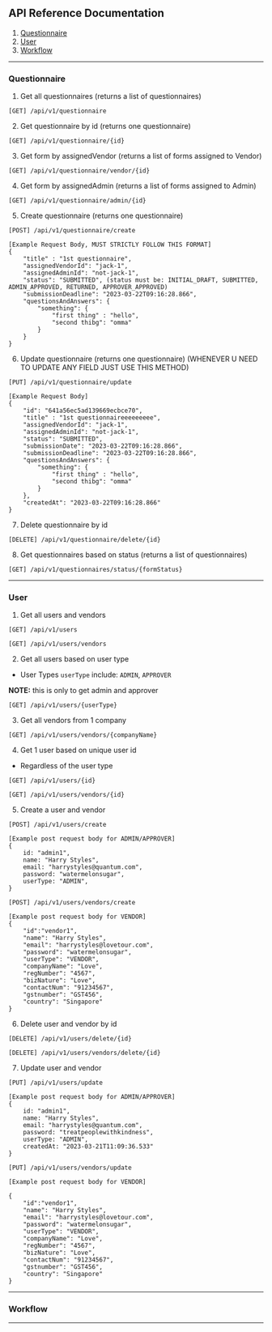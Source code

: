 ## API Reference Documentation
1. [Questionnaire](#Questionnaire)
2. [User](#User)
3. [Workflow](#Workflow)

---

### Questionnaire

1. Get all questionnaires (returns a list of questionnaires)

``[GET] /api/v1/questionnaire``

2. Get questionnaire by id (returns one questionnaire)

``[GET] /api/v1/questionnaire/{id}``

3. Get form by assignedVendor (returns a list of forms assigned to Vendor)

``[GET] /api/v1/questionnaire/vendor/{id}``

4. Get form by assignedAdmin (returns a list of forms assigned to Admin)

``[GET] /api/v1/questionnaire/admin/{id}``

5. Create questionnaire (returns one questionnaire)

``[POST] /api/v1/questionnaire/create``
```
[Example Request Body, MUST STRICTLY FOLLOW THIS FORMAT]
{
    "title" : "1st questionnaire",
    "assignedVendorId": "jack-1",
    "assignedAdminId": "not-jack-1",
    "status": "SUBMITTED", (status must be: INITIAL_DRAFT, SUBMITTED, ADMIN_APPROVED, RETURNED, APPROVER_APPROVED)
    "submissionDeadline": "2023-03-22T09:16:28.866",
    "questionsAndAnswers": {
        "something": {
            "first thing" : "hello",
            "second thibg": "omma"
        }
    }
}
```

6. Update questionnaire (returns one questionnaire) (WHENEVER U NEED TO UPDATE ANY FIELD JUST USE THIS METHOD)

``[PUT] /api/v1/questionnaire/update``
```
[Example Request Body]
{
    "id": "641a56ec5ad139669ecbce70",
    "title" : "1st questionnaireeeeeeeee",
    "assignedVendorId": "jack-1",
    "assignedAdminId": "not-jack-1",
    "status": "SUBMITTED",
    "submissionDate": "2023-03-22T09:16:28.866",
    "submissionDeadline": "2023-03-22T09:16:28.866",
    "questionsAndAnswers": {
        "something": {
            "first thing" : "hello",
            "second thibg": "omma"
        }
    },
    "createdAt": "2023-03-22T09:16:28.866"
}
```

7. Delete questionnaire by id

``[DELETE] /api/v1/questionnaire/delete/{id}``

8. Get questionnaires based on status (returns a list of questionnaires)

``[GET] /api/v1/questionnaires/status/{formStatus}``

---

### User 

1. Get all users and vendors

``[GET] /api/v1/users``

``[GET] /api/v1/users/vendors``

2. Get all users based on user type
- User Types `userType` include: `ADMIN`, `APPROVER`

**NOTE:** this is only to get admin and approver

``[GET] /api/v1/users/{userType}``

3. Get all vendors from 1 company

``[GET] /api/v1/users/vendors/{companyName}``

4. Get 1 user based on unique user id
- Regardless of the user type  

``[GET] /api/v1/users/{id}``

``[GET] /api/v1/users/vendors/{id}``

5. Create a user and vendor

``[POST] /api/v1/users/create``

```
[Example post request body for ADMIN/APPROVER]
{
    id: "admin1",
    name: "Harry Styles",
    email: "harrystyles@quantum.com",
    password: "watermelonsugar",
    userType: "ADMIN",
}
```
``[POST] /api/v1/users/vendors/create``

```
[Example post request body for VENDOR]
{
    "id":"vendor1",
    "name": "Harry Styles",
    "email": "harrystyles@lovetour.com",
    "password": "watermelonsugar",
    "userType": "VENDOR",
    "companyName": "Love",
    "regNumber": "4567",
    "bizNature": "Love",
    "contactNum": "91234567",
    "gstnumber": "GST456",
    "country": "Singapore"
}
```
6. Delete user and vendor by id

``[DELETE] /api/v1/users/delete/{id}``

``[DELETE] /api/v1/users/vendors/delete/{id}``

7. Update user and vendor

``[PUT] /api/v1/users/update``

```
[Example post request body for ADMIN/APPROVER]
{
    id: "admin1",
    name: "Harry Styles",
    email: "harrystyles@quantum.com",
    password: "treatpeoplewithkindness",
    userType: "ADMIN",
    createdAt: "2023-03-21T11:09:36.533"
}
```

``[PUT] /api/v1/users/vendors/update``

```
[Example post request body for VENDOR]

{
    "id":"vendor1",
    "name": "Harry Styles",
    "email": "harrystyles@lovetour.com",
    "password": "watermelonsugar",
    "userType": "VENDOR",
    "companyName": "Love",
    "regNumber": "4567",
    "bizNature": "Love",
    "contactNum": "91234567",
    "gstnumber": "GST456",
    "country": "Singapore"
}

```


---

### Workflow

---